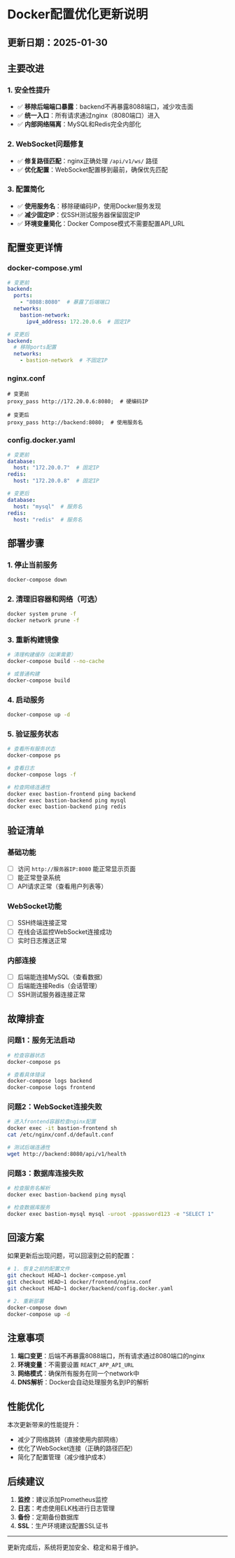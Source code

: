 # Docker配置优化更新说明

## 更新日期：2025-01-30

## 主要改进

### 1. 安全性提升
- ✅ **移除后端端口暴露**：backend不再暴露8088端口，减少攻击面
- ✅ **统一入口**：所有请求通过nginx（8080端口）进入
- ✅ **内部网络隔离**：MySQL和Redis完全内部化

### 2. WebSocket问题修复
- ✅ **修复路径匹配**：nginx正确处理 `/api/v1/ws/` 路径
- ✅ **优化配置**：WebSocket配置移到最前，确保优先匹配

### 3. 配置简化
- ✅ **使用服务名**：移除硬编码IP，使用Docker服务发现
- ✅ **减少固定IP**：仅SSH测试服务器保留固定IP
- ✅ **环境变量简化**：Docker Compose模式不需要配置API_URL

## 配置变更详情

### docker-compose.yml
```yaml
# 变更前
backend:
  ports:
    - "8088:8080"  # 暴露了后端端口
  networks:
    bastion-network:
      ipv4_address: 172.20.0.6  # 固定IP

# 变更后
backend:
  # 移除ports配置
  networks:
    - bastion-network  # 不固定IP
```

### nginx.conf
```nginx
# 变更前
proxy_pass http://172.20.0.6:8080;  # 硬编码IP

# 变更后
proxy_pass http://backend:8080;  # 使用服务名
```

### config.docker.yaml
```yaml
# 变更前
database:
  host: "172.20.0.7"  # 固定IP
redis:
  host: "172.20.0.8"  # 固定IP

# 变更后
database:
  host: "mysql"  # 服务名
redis:
  host: "redis"  # 服务名
```

## 部署步骤

### 1. 停止当前服务
```bash
docker-compose down
```

### 2. 清理旧容器和网络（可选）
```bash
docker system prune -f
docker network prune -f
```

### 3. 重新构建镜像
```bash
# 清理构建缓存（如果需要）
docker-compose build --no-cache

# 或普通构建
docker-compose build
```

### 4. 启动服务
```bash
docker-compose up -d
```

### 5. 验证服务状态
```bash
# 查看所有服务状态
docker-compose ps

# 查看日志
docker-compose logs -f

# 检查网络连通性
docker exec bastion-frontend ping backend
docker exec bastion-backend ping mysql
docker exec bastion-backend ping redis
```

## 验证清单

### 基础功能
- [ ] 访问 `http://服务器IP:8080` 能正常显示页面
- [ ] 能正常登录系统
- [ ] API请求正常（查看用户列表等）

### WebSocket功能
- [ ] SSH终端连接正常
- [ ] 在线会话监控WebSocket连接成功
- [ ] 实时日志推送正常

### 内部连接
- [ ] 后端能连接MySQL（查看数据）
- [ ] 后端能连接Redis（会话管理）
- [ ] SSH测试服务器连接正常

## 故障排查

### 问题1：服务无法启动
```bash
# 检查容器状态
docker-compose ps

# 查看具体错误
docker-compose logs backend
docker-compose logs frontend
```

### 问题2：WebSocket连接失败
```bash
# 进入frontend容器检查nginx配置
docker exec -it bastion-frontend sh
cat /etc/nginx/conf.d/default.conf

# 测试后端连通性
wget http://backend:8080/api/v1/health
```

### 问题3：数据库连接失败
```bash
# 检查服务名解析
docker exec bastion-backend ping mysql

# 检查数据库服务
docker exec bastion-mysql mysql -uroot -ppassword123 -e "SELECT 1"
```

## 回滚方案

如果更新后出现问题，可以回滚到之前的配置：

```bash
# 1. 恢复之前的配置文件
git checkout HEAD~1 docker-compose.yml
git checkout HEAD~1 docker/frontend/nginx.conf
git checkout HEAD~1 docker/backend/config.docker.yaml

# 2. 重新部署
docker-compose down
docker-compose up -d
```

## 注意事项

1. **端口变更**：后端不再暴露8088端口，所有请求通过8080端口的nginx
2. **环境变量**：不需要设置 `REACT_APP_API_URL`
3. **网络模式**：确保所有服务在同一个network中
4. **DNS解析**：Docker会自动处理服务名到IP的解析

## 性能优化

本次更新带来的性能提升：
- 减少了网络跳转（直接使用内部网络）
- 优化了WebSocket连接（正确的路径匹配）
- 简化了配置管理（减少维护成本）

## 后续建议

1. **监控**：建议添加Prometheus监控
2. **日志**：考虑使用ELK栈进行日志管理
3. **备份**：定期备份数据库
4. **SSL**：生产环境建议配置SSL证书

---

更新完成后，系统将更加安全、稳定和易于维护。